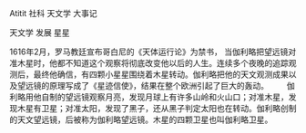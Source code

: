 Atitit 社科 天文学 大事记

天文学 发展  星星

1616年2月，罗马教廷宣布哥白尼的《天体运行论》为禁书，
当伽利略把望远镜对准木星时，他都不知道这个观察将彻底改变他以后的人生。连续多个夜晚的追踪观测后，最终他确信，有四颗小星星围绕着木星转动。伽利略把他的天文观测成果以及望远镜的原理写成了《星迹信使》，结果在整个欧洲引起了巨大的轰动。
　　伽利略用他自制的望远镜观察月亮，发现月球上有许多山岭和火山口；对准木星，发现木星有卫星；对准太阳，发现了黑子，还从黑子判定太阳也在转动。伽利略创制的天文望远镜，后被称为伽利略望远镜。木星的四颗卫星也叫伽利略卫星。

